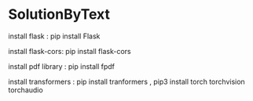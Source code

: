 # SolutionByText

install flask : pip install Flask

install flask-cors: pip install flask-cors

install pdf library : pip install fpdf

install transformers : pip install tranformers , pip3 install torch torchvision torchaudio
